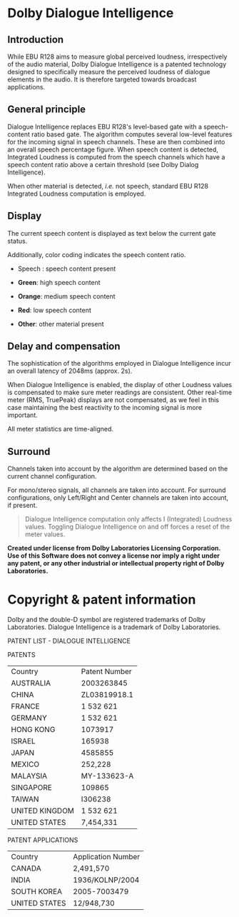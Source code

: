 
# Dolby Dialogue Intelligence

## Introduction
While EBU R128 aims to measure global perceived loudness,
irrespectively of the audio material, Dolby Dialogue Intelligence is a patented technology designed
to specifically measure the perceived loudness of dialogue elements in the audio. It is therefore
targeted towards broadcast applications.


## General principle
Dialogue Intelligence replaces EBU R128's level-based gate
with a speech-content ratio based gate. The algorithm computes several low-level features for the
incoming signal in speech channels. These are then combined into an overall speech percentage
figure. When speech content is detected, Integrated <link type="document" target="Loudness">
Loudness </link> is computed from the speech channels which have a speech content ratio above a certain
threshold (see <link type="document" target="DolbyDI">Dolby Dialog Intelligence</link>).

When other material is detected, <i>i.e.</i> not speech, standard EBU R128 Integrated <link
type="document" target="Loudness">Loudness </link> computation is employed.


## Display
The current speech content is displayed as text below the current gate
status.

Additionally, color coding indicates the speech content ratio.

* Speech : speech content present

* <color value="00FF00"><b>Green</b></color>: high speech content

* <color value="00A2FF"><b>Orange</b></color>: medium speech content

* <color value="4F4FF0"><b>Red</b></color>: low speech content

* <color value="FF8000"><b><link type="document" target="Other">Other</link></b></color>: other material present


## Delay and compensation
The sophistication of the algorithms employed in Dialogue
Intelligence incur an overall latency of 2048ms (approx. 2s).

When Dialogue Intelligence is enabled, the display of other <link type="document" target="Loudness">
Loudness </link> values is compensated to make sure meter readings are consistent. <link type="document"
target="Other"> Other</link> real-time meter (<link type="document" target="RMS">RMS</link>, TruePeak) displays are not
compensated, as we feel in this case maintaining the best reactivity to the incoming signal is more
important.

All meter statistics are time-aligned.

## Surround

<link type="document" target="Channels">Channels</link>
taken into account by the algorithm are determined based on the current channel configuration.

For mono/stereo signals, all channels are taken into account. For surround configurations, only
Left/Right and Center channels are taken into account, if present.

>Dialogue Intelligence computation only affects I (Integrated) <link
type="document" target="Loudness">Loudness </link> values.
Toggling Dialogue Intelligence on and off forces a reset of the meter values.

<title>Copyright &amp; patent information</title>
<b>Created under license from Dolby Laboratories Licensing Corporation. Use of this Software
does not convey a license nor imply a right under any patent, or any other industrial or
intellectual property right of Dolby Laboratories.</b>

# Copyright & patent information
Dolby and the double-D symbol are registered trademarks of Dolby Laboratories. Dialogue
Intelligence is a trademark of Dolby Laboratories.

PATENT LIST - DIALOGUE INTELLIGENCE

PATENTS

<table>
<tr>
<td>Country</td>
<td>Patent Number</td>
</tr>
<tr>
<td>AUSTRALIA</td>
<td>2003263845</td>
</tr>
<tr>
<td>CHINA</td>
<td>ZL03819918.1</td>
</tr>
<tr>
<td>FRANCE</td>
<td>1 532 621</td>
</tr>
<tr>
<td>GERMANY</td>
<td>1 532 621</td>
</tr>
<tr>
<td>HONG KONG</td>
<td>1073917</td>
</tr>
<tr>
<td>ISRAEL</td>
<td>165938</td>
</tr>
<tr>
<td>JAPAN</td>
<td>4585855</td>
</tr>
<tr>
<td>MEXICO</td>
<td>252,228</td>
</tr>
<tr>
<td>MALAYSIA</td>
<td>MY-133623-A</td>
</tr>
<tr>
<td>SINGAPORE</td>
<td>109865</td>
</tr>
<tr>
<td>TAIWAN</td>
<td>I306238</td>
</tr>
<tr>
<td>UNITED KINGDOM</td>
<td>1 532 621</td>
</tr>
<tr>
<td>UNITED STATES</td>
<td>7,454,331</td>
</tr>
</table>



PATENT APPLICATIONS

<table>
<tr>
<td>Country</td>
<td>Application Number</td>
</tr>
<tr>
<td>CANADA</td>
<td>2,491,570</td>
</tr>
<tr>
<td>INDIA</td>
<td>1936/KOLNP/2004</td>
</tr>
<tr>
<td>SOUTH KOREA</td>
<td>2005-7003479</td>
</tr>
<tr>
<td>UNITED STATES</td>
<td>12/948,730</td>
</tr>
</table>

